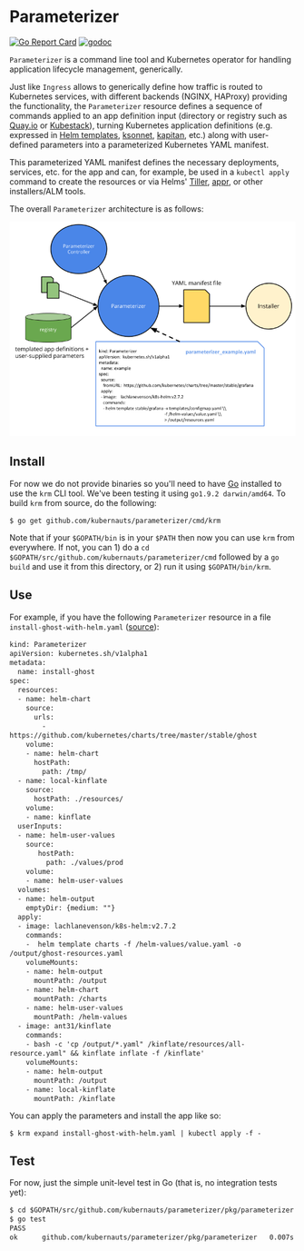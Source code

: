 # Parameterizer
[![Go Report Card](https://goreportcard.com/badge/github.com/kubernauts/parameterizer)](https://goreportcard.com/report/github.com/kubernauts/parameterizer)
[![godoc](https://godoc.org/github.com/kubernauts/parameterizer?status.svg)](https://godoc.org/github.com/kubernauts/parameterizer)

`Parameterizer` is a command line tool and Kubernetes operator for handling application lifecycle management, generically.

Just like `Ingress` allows to generically define how traffic is routed to Kubernetes services, with different backends (NGINX, HAProxy) providing the functionality, the `Parameterizer` resource defines a sequence of commands applied to an app definition input (directory or registry such as [Quay.io](https://quay.io/application/) or [Kubestack](https://www.kubestack.com/)), turning Kubernetes application definitions (e.g. expressed in [Helm templates](https://github.com/kubernetes/helm/blob/master/docs/chart_template_guide/functions_and_pipelines.md), [ksonnet](https://ksonnet.io/docs/concepts), [kapitan](https://github.com/deepmind/kapitan), etc.) along with user-defined parameters into a parameterized Kubernetes YAML manifest.

This parameterized YAML manifest defines the necessary deployments, services, etc. for the app and can, for example, be used in a `kubectl apply` command to create the resources or via Helms' [Tiller](https://docs.helm.sh/glossary/#tiller), [appr](https://github.com/app-registry/appr), or other installers/ALM tools.

The overall `Parameterizer` architecture is as follows:

![Parameterizer architecture](img/parameterizer-architecture.png)

## Install

For now we do not provide binaries so you'll need to have [Go](https://golang.org/dl/) installed to use the `krm` CLI tool. We've been testing it using `go1.9.2 darwin/amd64`. To build `krm` from source, do the following:

```
$ go get github.com/kubernauts/parameterizer/cmd/krm
```

Note that if your `$GOPATH/bin` is in your `$PATH` then now you can use `krm` from everywhere. If not, you can 1) do a `cd $GOPATH/src/github.com/kubernauts/parameterizer/cmd` followed by a `go build` and use it from this directory, or 2) run it using `$GOPATH/bin/krm`.

## Use

For example, if you have the following `Parameterizer` resource in a file `install-ghost-with-helm.yaml` ([source](test/install-ghost-with-helm.yaml)):

```
kind: Parameterizer
apiVersion: kubernetes.sh/v1alpha1
metadata:
  name: install-ghost
spec:
  resources:
  - name: helm-chart
    source:
      urls:
        - https://github.com/kubernetes/charts/tree/master/stable/ghost
    volume:
    - name: helm-chart
      hostPath:
        path: /tmp/
  - name: local-kinflate
    source:
      hostPath: ./resources/
    volume:
    - name: kinflate
  userInputs:
  - name: helm-user-values
    source:
       hostPath:
         path: ./values/prod
    volume:
    - name: helm-user-values
  volumes:
  - name: helm-output
    emptyDir: {medium: ""}
  apply:
  - image: lachlanevenson/k8s-helm:v2.7.2
    commands:
    -  helm template charts -f /helm-values/value.yaml -o /output/ghost-resources.yaml
    volumeMounts:
    - name: helm-output
      mountPath: /output
    - name: helm-chart
      mountPath: /charts
    - name: helm-user-values
      mountPath: /helm-values
  - image: ant31/kinflate
    commands:
    - bash -c 'cp /output/*.yaml" /kinflate/resources/all-resource.yaml" && kinflate inflate -f /kinflate'
    volumeMounts:
    - name: helm-output
      mountPath: /output
    - name: local-kinflate
      mountPath: /kinflate
```

You can apply the parameters and install the app like so:

```
$ krm expand install-ghost-with-helm.yaml | kubectl apply -f -
```

## Test

For now, just the simple unit-level test in Go (that is, no integration tests yet):

```
$ cd $GOPATH/src/github.com/kubernauts/parameterizer/pkg/parameterizer
$ go test
PASS
ok      github.com/kubernauts/parameterizer/pkg/parameterizer   0.007s
```
